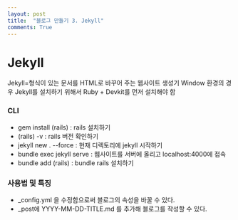 ```yaml
---
layout: post
title:  "블로그 만들기 3. Jekyll"
comments: True
---
```

# Jekyll
Jekyll=형식이 있는 문서를 HTML로 바꾸어 주는 웹사이트 생성기
Window 환경의 경우 Jekyll를 설치하기 위해서 Ruby + Devkit를 먼저 설치해야 함
### CLI
- gem install (rails) : rails 설치하기 
- (rails) -v : rails 버전 확인하기 
- jekyll new . --force : 현재 디렉토리에 jekyll 시작하기
- bundle exec jekyll serve : 웹사이트를 서버에 올리고 localhost:4000에 접속
- bundle add (rails) : bundle rails 설치하기 
### 사용법 및 특징
- _config.yml 을 수정함으로써 블로그의 속성을 바꿀 수 있다.
- _post에 YYYY-MM-DD-TITLE.md 를 추가해 블로그를 작성할 수 있다.